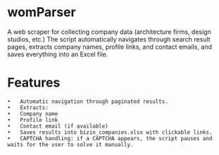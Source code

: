 # womParser
A web scraper for collecting company data (architecture firms, design studios, etc.) 
The script automatically navigates through search result pages, extracts company names, profile links, and contact emails, and saves everything into an Excel file.

# Features
	•	Automatic navigation through paginated results.
	•	Extracts:
	•	Company name
	•	Profile link
	•	Contact email (if available)
	•	Saves results into bizin_companies.xlsx with clickable links.
	•	CAPTCHA handling: if a CAPTCHA appears, the script pauses and waits for the user to solve it manually.
